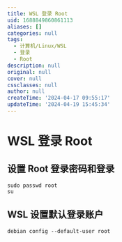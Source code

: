 ```yaml
---
title: WSL 登录 Root
uid: 1688849860861113
aliases: []
categories: null
tags:
  - 计算机/Linux/WSL
  - 登录
  - Root
description: null
original: null
cover: null
cssclasses: null
author: null
createTime: '2024-04-17 09:55:17'
updateTime: '2024-04-19 15:45:34'
---
```


# WSL 登录 Root

## 设置 Root 登录密码和登录

```shell
sudo passwd root
su
```

## WSL 设置默认登录账户

```shell
debian config --default-user root
```
